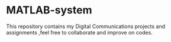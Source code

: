 # MATLAB-system
This repository contains my Digital Communications projects and assignments ,feel free to collaborate and improve on codes.
